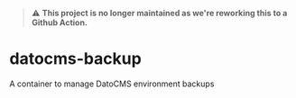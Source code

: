 > ⚠️ **This project is no longer maintained as we're reworking this to a Github Action.**

datocms-backup
===

A container to manage DatoCMS environment backups
